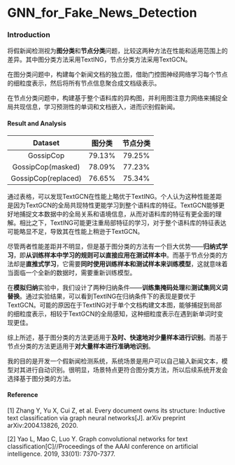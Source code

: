 # GNN_for_Fake_News_Detection
### Introduction

​		将假新闻检测视为**图分类**和**节点分类**问题，比较这两种方法在性能和适用范围上的差异。其中图分类方法采用TextING，节点分类方法采用TextGCN。

​		在图分类问题中，构建每个新闻文档的独立图，借助门控图神经网络学习每个节点的细粒度表示，然后将所有节点信息聚合成文档级表示。

​		在节点分类问题中，构建基于整个语料库的异构图，并利用图注意力网络来捕捉全局共现信息，学习预测性的单词和文档嵌入，进而识别假新闻。  

####  Result and Analysis



|       Dataset       | 图分类 | 节点分类 |
| :-----------------: | :-----: | :-----: |
|      GossipCop      | 79.13%  | 79.25%  |
|  GossipCop(masked)  | 78.09%  | 77.23%  |
| GossipCop(replaced) | 76.65%  | 75.34%  |

​		通过表格，可以发现TextGCN在性能上略优于TextING。个人认为这种性能差距是因为TextGCN的全局共现特性更能学习到整个语料库的特征。TextGCN能够更好地捕捉文本数据中的全局关系和语境信息，从而对语料库的特征有更全面的理解。相比之下，TextING可能更注重局部特征的学习，对于整个语料库的特征表达可能略显不足，导致其在性能上稍逊于TextGCN。

​		尽管两者性能差距并不明显，但是基于图分类的方法有一个巨大优势——**归纳式学习**，即**从训练样本中学习的规则可以直接应用在测试样本中**。而基于节点分类的方法却是**直推式学习**，它需要**同时使用训练样本和测试样本来训练模型**，这就意味着当面临一个全新的数据时，需要重新训练模型。

​		在**模拟归纳**实验中，我们设计了两种归纳条件——**训练集掩码处理**和**测试集同义词替换**。通过实验结果，可以看到TextING在归纳条件下的表现是要优于TextGCN。可能的原因在于TextING对于单个文档构建文本图，能够捕捉到局部的细粒度表示，相较于TextGCN的全局感知，这种细粒度表示在遇到新单词时变现更佳。

​		综上所述，基于图分类的方法更适用于**及时、快速地对少量样本进行识别**。而基于节点分类的方法更适用于**对大量样本进行准确地识别**。

​		我的目的是开发一个假新闻检测系统，系统场景是用户可以自己输入新闻文本，模型对其进行自动识别。很明显，场景特点更符合图分类方法，所以后续系统开发会选择基于图分类的方法。

####  Reference

[1]	Zhang Y, Yu X, Cui Z, et al. Every document owns its structure: Inductive text classification via graph neural networks[J]. arXiv preprint arXiv:2004.13826, 2020.

[2]	Yao L, Mao C, Luo Y. Graph convolutional networks for text classification[C]//Proceedings of the AAAI conference on artificial intelligence. 2019, 33(01): 7370-7377.
